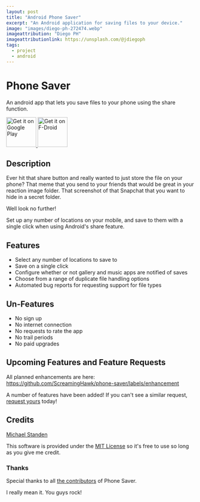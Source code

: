 ```yaml
---
layout: post
title: "Android Phone Saver"
excerpt: "An Android application for saving files to your device."
image: "images/diego-ph-272474.webp"
imageattribution: "Diego PH"
imageattributionlink: https://unsplash.com/@jdiegoph
tags:
  - project
  - android
---
```


# Phone Saver

An android app that lets you save files to your phone using the share function.

<a href="https://play.google.com/store/apps/details?id=link.standen.michael.phonesaver" target="_blank">
	<img src="https://play.google.com/intl/en_us/badges/images/generic/en-play-badge.png" alt="Get it on Google Play" height="80"/>
</a>
<a href="https://f-droid.org/repository/browse/?fdid=link.standen.michael.phonesaver" target="_blank">
	<img src="https://f-droid.org/badge/get-it-on.png" alt="Get it on F-Droid" height="80"/>
</a>

## Description

Ever hit that share button and really wanted to just store the file on your phone?
That meme that you send to your friends that would be great in your reaction image folder.
That screenshot of that Snapchat that you want to hide in a secret folder.

Well look no further!

Set up any number of locations on your mobile, and save to them with a single click when using Android's share feature.

## Features

* Select any number of locations to save to
* Save on a single click
* Configure whether or not gallery and music apps are notified of saves
* Choose from a range of duplicate file handling options
* Automated bug reports for requesting support for file types

## Un-Features

* No sign up
* No internet connection
* No requests to rate the app
* No trail periods
* No paid upgrades

## Upcoming Features and Feature Requests

All planned enhancements are here: https://github.com/ScreamingHawk/phone-saver/labels/enhancement

A number of features have been added!
If you can't see a similar request, [request yours](https://github.com/ScreamingHawk/phone-saver/issues/new) today!

## Credits

[Michael Standen](/)

This software is provided under the [MIT License](https://tldrlegal.com/license/mit-license) so it's free to use so long as you give me credit.

### Thanks

Special thanks to all [the contributors](https://github.com/ScreamingHawk/phone-saver/graphs/contributors) of Phone Saver.

I really mean it. You guys rock!
